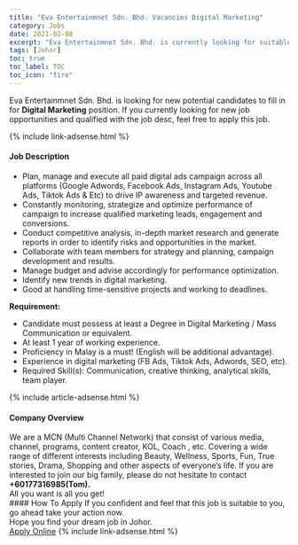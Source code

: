 ```yaml
---
title: "Eva Entertainmnet Sdn. Bhd. Vacancies Digital Marketing" 
category: Jobs 
date: 2021-02-08 
excerpt: "Eva Entertainmnet Sdn. Bhd. is currently looking for suitable person to fill in the Digital Marketing which based in Johor" 
tags: [Johor] 
toc: true 
toc_label: TOC 
toc_icon: "fire" 
--- 
```


<p>Eva Entertainmnet Sdn. Bhd. is looking for new potential candidates to fill in for <b>Digital Marketing</b> position. If you currently looking for new job opportunities and qualified with the job desc, feel free to apply this job.
</p>{% include link-adsense.html %} 
<div><div><h4>Job Description</h4></div><div><div><span><div><ul><li>Plan, manage and execute all paid digital ads campaign across all platforms (Google Adwords, Facebook Ads, Instagram Ads, Youtube Ads, Tiktok Ads &amp; Etc) to drive IP awareness and targeted revenue.</li><li>Constantly monitoring, strategize and optimize performance of campaign to increase qualified marketing leads, engagement and conversions.</li><li>Conduct competitive analysis, in-depth market research and generate reports in order to identify risks and opportunities in the market.</li><li>Collaborate with team members for strategy and planning, campaign development and results.</li><li>Manage budget and advise accordingly for performance optimization.</li><li>Identify new trends in digital marketing.</li><li>Good at handling time-sensitive projects and working to deadlines.</li></ul><p><strong>Requirement:</strong></p><ul><li>Candidate must possess at least a Degree in Digital Marketing / Mass Communication or equivalent.</li><li>At least 1 year of working experience.</li><li>Proficiency in Malay is a must! (English will be additional advantage).</li><li>Experience in digital marketing (FB Ads, Tiktok Ads, Adwords, SEO, etc).</li><li>Required Skill(s): Communication, creative thinking, analytical skills, team player.</li></ul></div></span></div></div></div> 
{% include article-adsense.html %} 
<div><div><h4>Company Overview</h4></div><div><div><span><div><div>We are a MCN (Multi Channel Network) that consist of various media, channel, programs, content creator, KOL, Coach , etc. Covering a wide range of different interests including Beauty, Wellness, Sports, Fun, True stories, Drama, Shopping and other aspects of everyone&#8217;s life. If you are interested to join our big family, please do not hesitate to contact <strong>+60177316985(Tom).</strong></div>
<div>All you want is all you get!</div></div></span></div></div></div> 
#### How To Apply 
If you confident and feel that this job is suitable to you, go ahead take your action now. <br/> 
Hope you find your dream job in Johor. <br/> 
<a href="https://www.jobstreet.com.my/en/job/digital-marketing-4472920?jobId=jobstreet-my-job-4472920&" class="btn btn--info" target="_blank" rel="nofollow noopenner">Apply Online</a> 
{% include link-adsense.html %} 